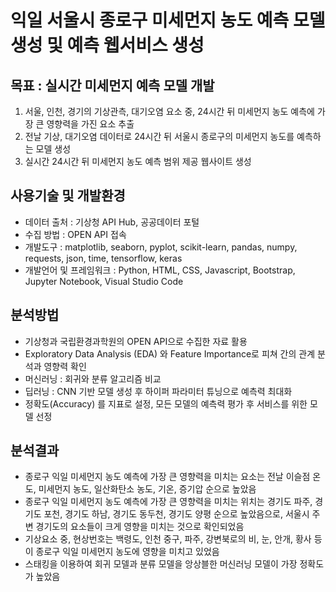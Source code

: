 # 익일 서울시 종로구 미세먼지 농도 예측 모델 생성 및 예측 웹서비스 생성

## 목표 : 실시간 미세먼지 예측 모델 개발
1. 서울, 인천, 경기의 기상관측, 대기오염 요소 중, 24시간 뒤 미세먼지 농도 예측에 가장 큰 영향력을 가진 요소 추출
2. 전날 기상, 대기오염 데이터로 24시간 뒤 서울시 종로구의 미세먼지 농도를 예측하는 모델 생성  
3. 실시간 24시간 뒤 미세먼지 농도 예측 범위 제공 웹사이트 생성

## 사용기술 및 개발환경
- 데이터 출처 : 기상청 API Hub, 공공데이터 포털 
- 수집 방법 : OPEN API 접속
- 개발도구 : matplotlib, seaborn, pyplot, scikit-learn, pandas, numpy, requests, json, time, tensorflow, keras
- 개발언어 및 프레임워크 : Python, HTML, CSS, Javascript, Bootstrap, Jupyter Notebook, Visual Studio Code

## 분석방법
- 기상청과 국립환경과학원의 OPEN API으로 수집한 자료 활용
- Exploratory Data Analysis (EDA) 와 Feature Importance로 피쳐 간의 관계 분석과 영향력 확인
- 머신러닝 : 회귀와 분류 알고리즘 비교
- 딥러닝 : CNN 기반 모델 생성 후 하이퍼 파라미터 튜닝으로 예측력 최대화
- 정확도(Accuracy) 를 지표로 설정, 모든 모델의 예측력 평가 후 서비스를 위한 모델 선정

## 분석결과
- 종로구 익일 미세먼지 농도 예측에 가장 큰 영향력을 미치는 요소는 전날 이슬점 온도, 미세먼지 농도, 일산화탄소 농도, 기온, 증기압 순으로 높았음
- 종로구 익일 미세먼지 농도 예측에 가장 큰 영향력을 미치는 위치는 경기도 파주, 경기도 포천, 경기도 하남, 경기도 동두천, 경기도 양평 순으로 높았음으로, 서울시 주변 경기도의 요소들이 크게 영향을 미치는 것으로 확인되었음
- 기상요소 중,  현상번호는 백령도, 인천 중구, 파주, 강변북로의 비, 눈, 안개, 황사 등이 종로구 익일 미세먼지 농도에 영향을 미치고 있었음
- 스태킹을 이용하여 회귀 모델과 분류 모델을 앙상블한 머신러닝 모델이 가장 정확도가 높았음
